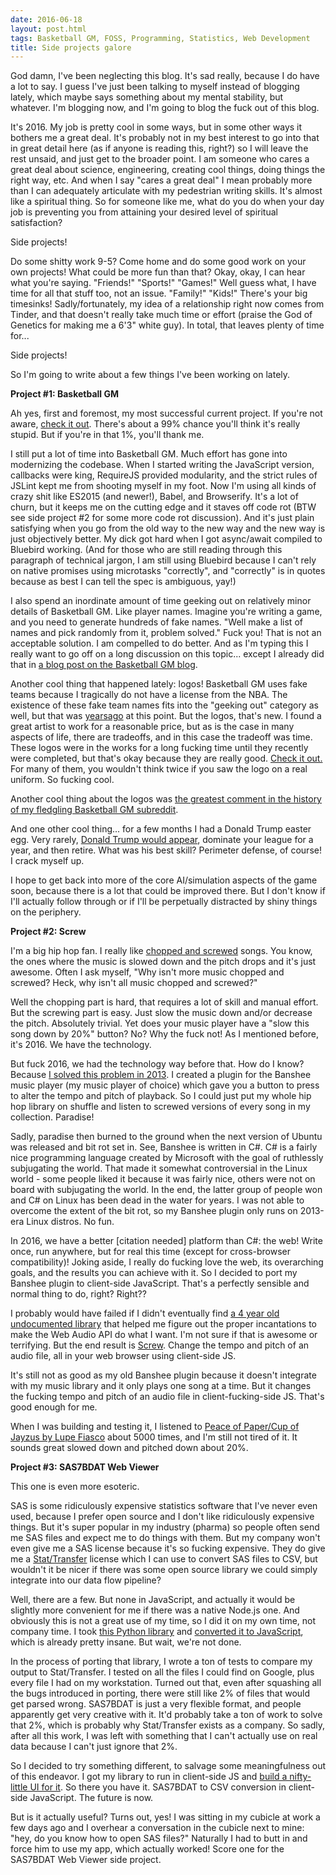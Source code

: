 ```yaml
---
date: 2016-06-18
layout: post.html
tags: Basketball GM, FOSS, Programming, Statistics, Web Development
title: Side projects galore
---
```


God damn, I've been neglecting this blog. It's sad really, because I do have a lot to say. I guess I've just been talking to myself instead of blogging lately, which maybe says something about my mental stability, but whatever. I'm blogging now, and I'm going to blog the fuck out of this blog.

It's 2016. My job is pretty cool in some ways, but in some other ways it bothers me a great deal. It's probably not in my best interest to go into that in great detail here (as if anyone is reading this, right?) so I will leave the rest unsaid, and just get to the broader point. I am someone who cares a great deal about science, engineering, creating cool things, doing things the right way, etc. And when I say "cares a great deal" I mean probably more than I can adequately articulate with my pedestrian writing skills. It's almost like a spiritual thing. So for someone like me, what do you do when your day job is preventing you from attaining your desired level of spiritual satisfaction?

Side projects!

<!--more-->

Do some shitty work 9-5? Come home and do some good work on your own projects! What could be more fun than that? Okay, okay, I can hear what you're saying. "Friends!" "Sports!" "Games!" Well guess what, I have time for all that stuff too, not an issue. "Family!" "Kids!" There's your big timesinks! Sadly/fortunately, my idea of a relationship right now comes from Tinder, and that doesn't really take much time or effort (praise the God of Genetics for making me a 6'3" white guy). In total, that leaves plenty of time for...

Side projects!

So I'm going to write about a few things I've been working on lately.

<b>Project #1: Basketball GM</b>

Ah yes, first and foremost, my most successful current project. If you're not aware, <a href="https://basketball-gm.com/">check it out</a>. There's about a 99% chance you'll think it's really stupid. But if you're in that 1%, you'll thank me.

I still put a lot of time into Basketball GM. Much effort has gone into modernizing the codebase. When I started writing the JavaScript version, callbacks were king, RequireJS provided modularity, and the strict rules of JSLint kept me from shooting myself in my foot. Now I'm using all kinds of crazy shit like ES2015 (and newer!), Babel, and Browserify. It's a lot of churn, but it keeps me on the cutting edge and it staves off code rot (BTW see side project #2 for some more code rot discussion). And it's just plain satisfying when you go from the old way to the new way and the new way is just objectively better. My dick got hard when I got async/await compiled to Bluebird working. (And for those who are still reading through this paragraph of technical jargon, I am still using Bluebird because I can't rely on native promises using microtasks "correctly", and "correctly" is in quotes because as best I can tell the spec is ambiguous, yay!)

I also spend an inordinate amount of time geeking out on relatively minor details of Basketball GM. Like player names. Imagine you're writing a game, and you need to generate hundreds of fake names. "Well make a list of names and pick randomly from it, problem solved." Fuck you! That is not an acceptable solution. I am compelled to do better. And as I'm typing this I really want to go off on a long discussion on this topic... except I already did that in <a href="https://basketball-gm.com/blog/2016/06/more-realistic-player-names-including-international-players/">a blog post on the Basketball GM blog</a>.

Another cool thing that happened lately: logos! Basketball GM uses fake teams because I tragically do not have a license from the NBA. The existence of these fake team names fits into the "geeking out" category as well, but that was <a href="https://basketball-gm.com/blog/2014/01/the-great-realignment/">years</a><a href="https://basketball-gm.com/blog/2014/01/new-team-regions-and-names/">ago</a> at this point. But the logos, that's new. I found a great artist to work for a reasonable price, but as is the case in many aspects of life, there are tradeoffs, and in this case the tradeoff was time. These logos were in the works for a long fucking time until they recently were completed, but that's okay because they are really good. <a href="https://basketball-gm.com/blog/2016/06/logos-for-default-teams/">Check it out.</a> For many of them, you wouldn't think twice if you saw the logo on a real uniform. So fucking cool.

Another cool thing about the logos was <a href="https://www.reddit.com/r/BasketballGM/comments/4mfx1g/theyre_almost_here/d3vdomy?context=3">the greatest comment in the history of my fledgling Basketball GM subreddit</a>.

And one other cool thing... for a few months I had a Donald Trump easter egg. Very rarely, <a href="https://i.imgur.com/7eJ4y7H.png">Donald Trump would appear</a>, dominate your league for a year, and then retire. What was his best skill? Perimeter defense, of course! I crack myself up.

I hope to get back into more of the core AI/simulation aspects of the game soon, because there is a lot that could be improved there. But I don't know if I'll actually follow through or if I'll be perpetually distracted by shiny things on the periphery.

<b>Project #2: Screw</b>

I'm a big hip hop fan. I really like <a href="https://en.wikipedia.org/wiki/Chopped_and_screwed">chopped and screwed</a> songs. You know, the ones where the music is slowed down and the pitch drops and it's just awesome. Often I ask myself, "Why isn't more music chopped and screwed? Heck, why isn't all music chopped and screwed?"

Well the chopping part is hard, that requires a lot of skill and manual effort. But the screwing part is easy. Just slow the music down and/or decrease the pitch. Absolutely trivial. Yet does your music player have a "slow this song down by 20%" button? No? Why the fuck not! As I mentioned before, it's 2016. We have the technology.

But fuck 2016, we had the technology way before that. How do I know? Because <a href="https://mail.gnome.org/archives/banshee-list/2013-May/msg00034.html">I solved this problem in 2013</a>. I created a plugin for the Banshee music player (my music player of choice) which gave you a button to press to alter the tempo and pitch of playback. So I could just put my whole hip hop library on shuffle and listen to screwed versions of every song in my collection. Paradise!

Sadly, paradise then burned to the ground when the next version of Ubuntu was released and bit rot set in. See, Banshee is written in C#. C# is a fairly nice programming language created by Microsoft with the goal of ruthlessly subjugating the world. That made it somewhat controversial in the Linux world - some people liked it because it was fairly nice, others were not on board with subjugating the world. In the end, the latter group of people won and C# on Linux has been dead in the water for years. I was not able to overcome the extent of the bit rot, so my Banshee plugin only runs on 2013-era Linux distros. No fun.

In 2016, we have a better [citation needed] platform than C#: the web! Write once, run anywhere, but for real this time (except for cross-browser compatibility)! Joking aside, I really do fucking love the web, its overarching goals, and the results you can achieve with it. So I decided to port my Banshee plugin to client-side JavaScript. That's a perfectly sensible and normal thing to do, right? Right??

I probably would have failed if I didn't eventually find <a href="https://github.com/also/soundtouch-js">a 4 year old undocumented library</a> that helped me figure out the proper incantations to make the Web Audio API do what I want. I'm not sure if that is awesome or terrifying. But the end result is <a href="http://dumbmatter.com/screw/">Screw</a>. Change the tempo and pitch of an audio file, all in your web browser using client-side JS.

It's still not as good as my old Banshee plugin because it doesn't integrate with my music library and it only plays one song at a time. But it changes the fucking tempo and pitch of an audio file in client-fucking-side JS. That's good enough for me.

When I was building and testing it, I listened to <a href="https://www.youtube.com/watch?v=Z6JlTnGD_so">Peace of Paper/Cup of Jayzus by Lupe Fiasco</a> about 5000 times, and I'm still not tired of it. It sounds great slowed down and pitched down about 20%.

<b>Project #3: SAS7BDAT Web Viewer</b>

This one is even more esoteric.

SAS is some ridiculously expensive statistics software that I've never even used, because I prefer open source and I don't like ridiculously expensive things. But it's super popular in my industry (pharma) so people often send me SAS files and expect me to do things with them. But my company won't even give me a SAS license because it's so fucking expensive. They do give me a <a href="http://www.stattransfer.com/">Stat/Transfer</a> license which I can use to convert SAS files to CSV, but wouldn't it be nicer if there was some open source library we could simply integrate into our data flow pipeline?

Well, there are a few. But none in JavaScript, and actually it would be slightly more convenient for me if there was a native Node.js one. And obviously this is not a great use of my time, so I did it on my own time, not company time. I took <a href="https://bitbucket.org/jaredhobbs/sas7bdat">this Python library</a> and <a href="https://github.com/dumbmatter/sas7bdat-js">converted it to JavaScript</a>, which is already pretty insane. But wait, we're not done.

In the process of porting that library, I wrote a ton of tests to compare my output to Stat/Transfer. I tested on all the files I could find on Google, plus every file I had on my workstation. Turned out that, even after squashing all the bugs introduced in porting, there were still like 2% of files that would get parsed wrong. SAS7BDAT is just a very flexible format, and people apparently get very creative with it. It'd probably take a ton of work to solve that 2%, which is probably why Stat/Transfer exists as a company. So sadly, after all this work, I was left with something that I can't actually use on real data because I can't just ignore that 2%.

So I decided to try something different, to salvage some meaningfulness out of this endeavor. I got my library to run in client-side JS and <a href="http://dumbmatter.com/sas7bdat/">build a nifty-little UI for it</a>. So there you have it. SAS7BDAT to CSV conversion in client-side JavaScript. The future is now.

But is it actually useful? Turns out, yes! I was sitting in my cubicle at work a few days ago and I overhear a conversation in the cubicle next to mine: "hey, do you know how to open SAS files?" Naturally I had to butt in and force him to use my app, which actually worked! Score one for the SAS7BDAT Web Viewer side project.
